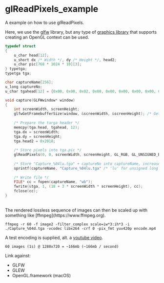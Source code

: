 # glReadPixels_example
A example on how to use glReadPixels.

Here, we use the [glfw](http://www.glfw.org) library, but any type of [graphics library](https://www.khronos.org/opengl/wiki/Related_toolkits_and_APIs) that supports creating an OpenGL context can be used.



```cpp
typedef struct
{
    u_char head[12];
    u_short dx /* Width */, dy /* Height */, head2;
    u_char pic[768 * 1024 * 10][3];
} typetga;
typetga tga;

char captureName[256];
u_long captureNo;
u_char tgahead[12] = {0x00, 0x00, 0x02, 0x00, 0x00, 0x00, 0x00, 0x00, 0x00, 0x00, 0x00, 0x00};

void capture(GLFWwindow* window)
{
    int screenWidth, screenHeight;
    glfwGetFramebufferSize(window, &screenWidth, &screenHeight); /* Get size, store into specified variables  */
    
    /* Prepare the targa header */
    memcpy(tga.head, tgahead, 12);
    tga.dx = screenWidth;
    tga.dy = screenHeight;
    tga.head2 = 0x2018;
    
    /* Store pixels into tga.pic */
    glReadPixels(0, 0, screenWidth, screenHeight, GL_RGB, GL_UNSIGNED_BYTE, tga.pic[0]);
    
    /* Store "Capture_%04lu.tga" + captureNo into captureName, increase frame count */
    sprintf(captureName, "Capture_%04lu.tga" /* 'lu' for unsigned long */, captureNo); captureNo++;
    
    /* Write file */
    FILE* cc = fopen(captureName, "wb");
    fwrite(&tga, 1, (18 + 3 * screenWidth * screenHeight), cc);
    fclose(cc);
}
```
</br>
The rendered lossless sequence of images can then be scaled up with something like [ffmpeg](https://www.ffmpeg.org).

`ffmpeg -r 60 -f image2 -filter_complex scale=iw*3:ih*3 -i ./Capture_%04d.tga -vcodec libx264 -crf 0 -pix_fmt yuv420p encode.mp4`

A test encoding is supplied, alt. a [youtube video](https://www.youtube.com/watch?v=5WKc3bgXXVg).
</br>

`60 images (1s) @ 1280x720 = ~166mb (~166mb / second)`

Link against:
- GLFW
- GLEW
- OpenGL.framework (macOS)
